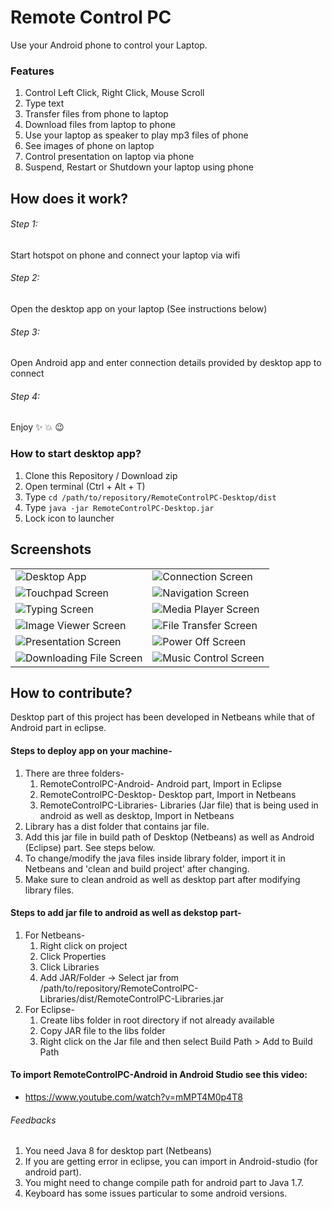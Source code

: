 # Remote Control PC

Use your Android phone to control your Laptop.

### Features

1. Control Left Click, Right Click, Mouse Scroll
2. Type text 
3. Transfer files from phone to laptop
4. Download files from laptop to phone
5. Use your laptop as speaker to play mp3 files of phone
6. See images of phone on laptop
7. Control presentation on laptop via phone
8. Suspend, Restart or Shutdown your laptop using phone

## How does it work?

###### Step 1:
Start hotspot on phone and connect your laptop via wifi

###### Step 2:
Open the desktop app on your laptop (See instructions below)

###### Step 3:
Open Android app and enter connection details provided by desktop app to connect

###### Step 4:
Enjoy :sparkles: :boom: :wink:

### How to start desktop app?
1. Clone this Repository / Download zip 
2. Open terminal (Ctrl + Alt + T)
3. Type `cd /path/to/repository/RemoteControlPC-Desktop/dist`
4. Type `java -jar RemoteControlPC-Desktop.jar`
5. Lock icon to launcher

## Screenshots
|  |  |
| --- | --- |
|![Desktop App](./screenshots/desktop.png) | ![Connection Screen](./screenshots/connect.png)|
|![Touchpad Screen](./screenshots/touchpad.png) | ![Navigation Screen](./screenshots/navigation-drawer.png)|
|![Typing Screen](./screenshots/keyboard.png) | ![Media Player Screen](./screenshots/media-player.png)|
|![Image Viewer Screen](./screenshots/image-viewer.png) | ![File Transfer Screen](./screenshots/file-transfer.png)|
|![Presentation Screen](./screenshots/presentation.png) | ![Power Off Screen](./screenshots/power-off.png)|
|![Downloading File Screen](./screenshots/downloading-file.png) | ![Music Control Screen](./screenshots/music-control.png)|

## How to contribute?
Desktop part of this project has been developed in Netbeans while that of Android part in eclipse.

#### Steps to deploy app on your machine-
1. There are three folders-
    1. RemoteControlPC-Android- Android part, Import in Eclipse
    2. RemoteControlPC-Desktop- Desktop part, Import in Netbeans
    3. RemoteControlPC-Libraries- Libraries (Jar file) that is being used in android as well as desktop, Import in Netbeans
2. Library has a dist folder that contains jar file.
3. Add this jar file in build path of Desktop (Netbeans) as well as Android (Eclipse) part. See steps below.
4. To change/modify the java files inside library folder, import it in Netbeans and 'clean and build project' after changing.
5. Make sure to clean android as well as desktop part after modifying library files.

#### Steps to add jar file to android as well as dekstop part-
1. For Netbeans-
    1. Right click on project 
    2. Click Properties
    3. Click Libraries
    4. Add JAR/Folder -> Select jar from /path/to/repository/RemoteControlPC-Libraries/dist/RemoteControlPC-Libraries.jar
2. For Eclipse-
    1. Create libs folder in root directory if not already available
    2. Copy JAR file to the libs folder
    3. Right click on the Jar file and then select Build Path > Add to Build Path

#### To import RemoteControlPC-Android in Android Studio see this video: 
* https://www.youtube.com/watch?v=mMPT4M0p4T8

###### Feedbacks
1. You need Java 8 for desktop part (Netbeans)
2. If you are getting error in eclipse, you can import in Android-studio (for android part). 
3. You might need to change compile path for android part to Java 1.7. 
4. Keyboard has some issues particular to some android versions. 
  

